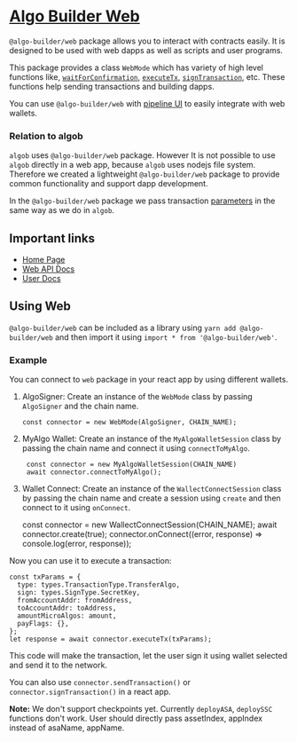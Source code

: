 # [Algo Builder Web](https://algobuilder.dev/)

`@algo-builder/web` package allows you to interact with contracts easily. It is designed to be used with web dapps as well as scripts and user programs.

This package provides a class `WebMode` which has variety of high level functions like, [`waitForConfirmation`](algobuilder.dev/api/web/classes/web.html#waitForConfirmation), [`executeTx`](<(algobuilder.dev/api/web/classes/web.html#executeTx)>), [`signTransaction`](<(algobuilder.dev/api/web/classes/web.html#signTransaction)>), etc. These functions help sending transactions and building dapps.

You can use `@algo-builder/web` with [pipeline UI](https://www.pipeline-ui.com/docs/algocomponents/algobutton) to easily integrate with web wallets.

### Relation to algob

`algob` uses `@algo-builder/web` package. However It is not possible to use `algob` directly in a web app, because `algob` uses nodejs file system. Therefore we created a lightweight `@algo-builder/web` package to provide common functionality and support dapp development.

In the `@algo-builder/web` package we pass transaction [parameters](https://github.com/scale-it/algo-builder/blob/master/docs/guide/execute-transaction.md) in the same way as we do in `algob`.

## Important links

- [Home Page](https://algobuilder.dev/)
- [Web API Docs](https://algobuilder.dev/api/web/index.html)
- [User Docs](https://algobuilder.dev/guide/README)

## Using Web

`@algo-builder/web` can be included as a library using `yarn add @algo-builder/web` and then import it using `import * from '@algo-builder/web'`.

### Example

You can connect to `web` package in your react app by using different wallets.

1.  AlgoSigner:
    Create an instance of the `WebMode` class by passing `AlgoSigner` and the chain name.

        const connector = new WebMode(AlgoSigner, CHAIN_NAME);

2.  MyAlgo Wallet:
    Create an instance of the `MyAlgoWalletSession` class by passing the chain name and connect it using `connectToMyAlgo`.

         const connector = new MyAlgoWalletSession(CHAIN_NAME)
         await connector.connectToMyAlgo();

3.  Wallet Connect:
    Create an instance of the `WallectConnectSession` class by passing the chain name and create a session using `create` and then connect to it using `onConnect`.

    const connector = new WallectConnectSession(CHAIN_NAME);
    await connector.create(true);
    connector.onConnect((error, response) => console.log(error, response));

Now you can use it to execute a transaction:

    const txParams = {
      type: types.TransactionType.TransferAlgo,
      sign: types.SignType.SecretKey,
      fromAccountAddr: fromAddress,
      toAccountAddr: toAddress,
      amountMicroAlgos: amount,
      payFlags: {},
    };
    let response = await connector.executeTx(txParams);

This code will make the transaction, let the user sign it using wallet selected and send it to the network.

You can also use `connector.sendTransaction()` or `connector.signTransaction()` in a react app.

**Note:** We don't support checkpoints yet. Currently `deployASA`, `deploySSC` functions don't work. User should directly pass assetIndex, appIndex instead of asaName, appName.
